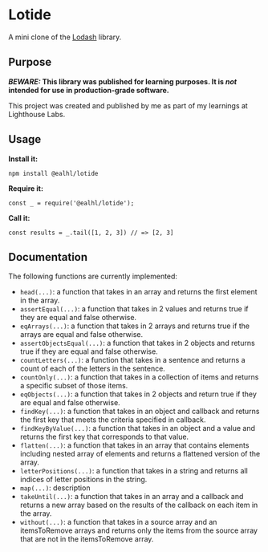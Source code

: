 # Lotide

A mini clone of the [Lodash](https://lodash.com) library.

## Purpose

**_BEWARE:_ This library was published for learning purposes. It is _not_ intended for use in production-grade software.**

This project was created and published by me as part of my learnings at Lighthouse Labs. 

## Usage

**Install it:**

`npm install @ealhl/lotide`

**Require it:**

`const _ = require('@ealhl/lotide');`

**Call it:**

`const results = _.tail([1, 2, 3]) // => [2, 3]`

## Documentation

The following functions are currently implemented:

* `head(...)`: a function that takes in an array and returns the first element in the array.
* `assertEqual(...)`: a function that takes in 2 values and returns true if they are equal and false otherwise.
* `eqArrays(...)`: a function that takes in 2 arrays and returns true if the arrays are equal and false otherwise.
* `assertObjectsEqual(...)`: a function that takes in 2 objects and returns true if they are equal and false otherwise.
* `countLetters(...)`: a function that takes in a sentence and returns a count of each of the letters in the sentence.
* `countOnly(...)`: a function that takes in a collection of items and returns a specific subset of those items.
* `eqObjects(...)`: a function that takes in 2 objects and return true if they are equal and false otherwise.
* `findKey(...)`: a function that takes in an object and callback and returns the first key that meets the criteria specified in callback.
* `findKeyByValue(...)`: a function that takes in an object and a value and returns the first key that corresponds to that value.
* `flatten(...)`: a function that takes in an array that contains elements including nested array of elements and returns a flattened version of the array.
* `letterPositions(...)`: a function that takes in a string and returns all indices of letter positions in the string.
* `map(...)`: description
* `takeUntil(...)`: a function that takes in an array and a callback and returns a new array based on the results of the callback on each item in the array.
* `without(...)`: a function that takes in a source array and an itemsToRemove arrays and returns only the items from the source array that are not in the itemsToRemove array.
